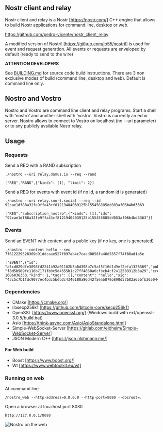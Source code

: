## Nostr client and relay

Nostr client and relay is a Nostr [https://nostr.com/]  C++ engine that allows to build Nostr applications for command line, desktop or web.

https://github.com/pedro-vicente/nostr_client_relay

A modified version of Nostril [https://github.com/jb55/nostril] is used for event and request generation. All events or requests are enveloped by default (ready to send to the wire)

**ATTENTION DEVELOPERS**

See [BUILDING.md](./BUILDING.md) for source code build instructions. There are 3 non exclusive modes of build (command line, desktop and web). Default is command line only.

## Nostro and Vostro

Nostro and Vostro are command line client and relay programs. Start a shell with 'nostro' and another shell with 'vostro'. Vostro is currently an echo server. Nostro allows to connect to Vostro on localhost (no --uri parameter) or to any publicly available Nostr relay. 

## Usage

### Requests

Send a REQ with a RAND subscription 

```
./nostro --uri relay.damus.io --req --rand

["REQ","RAND",{"kinds": [1], "limit": 2}]
```

Send a REQ for events with event id (if no id, a random id is generated) 

```
./nostro --uri relay.snort.social --req --id 92cae1df88a32fe9ffa43cf81219404039125b155458885dd083af06b4bd3363

["REQ","subscription_nostro",{"kinds": [1],"ids": "92cae1df88a32fe9ffa43cf81219404039125b155458885dd083af06b4bd3363"}]
```

### Events

Send an EVENT with content and a public key (if no key, one is generated) 

```
./nostro --content hello --sec 7f612229528369d91ddcaae527f097ab4c7cacd0058fa46d5857f74f88ad1a5e 

["EVENT",{"id": "a5cd029dfe3098fd2241b92a01162b5a0d398b7c5af5f16d1d9ef2efa1326369","pubkey": "f8d5b589fc116b7171fb0c5d4555b1c27ff4860a6cfbcb4cf2412583312b5a29","created_at": 1686036353,"kind": 1,"tags": [],"content": "hello","sig": "43c5c7b1fdc9077ec4bdc5beb3c4346188a86d42f5eab879b890d57b82a65bfb365044fc0f3a750c9d07250e4151dd346fa1d11d2599a5739483aeebcc213c75"}]

```

### Dependencies

- CMake [https://cmake.org/]
- libsecp256k1 [https://github.com/bitcoin-core/secp256k1]
- OpenSSL [https://www.openssl.org/] (Windows build with ext/openssl-3.0.5/build.bat)
- Asio [https://think-async.com/Asio/AsioStandalone.html] 
- Simple-WebSocket-Server [https://gitlab.com/eidheim/Simple-WebSocket-Server] 
- JSON Modern C++ [https://json.nlohmann.me/] 

#### For Web build

- Boost [https://www.boost.org/]
- Wt [https://www.webtoolkit.eu/wt]

### Running on web

At command line

```
/nostro_web --http-address=0.0.0.0 --http-port=8080 --docroot=.
```

Open a browser at localhost port 8080

```
http://127.0.0.1/8080
```

![Nostro on the web](https://pedro-vicente.net/images/nostro.png)

